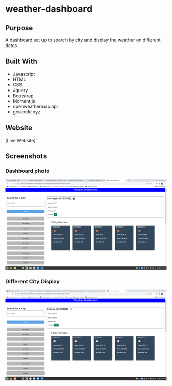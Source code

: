# weather-dashboard

## Purpose
A dashboard set up to search by city and display the weather on different dates

## Built With
* Javascript
* HTML
* CSS
* Jquery
* Bootstrap
* Moment.js
* openweathermap.api
* geocode.xyz

## Website
[Live Website]
## Screenshots

### Dashboard photo
![Dash photo](./assets/images/Weather%20Dash.png)

### Different City Display
![Different City](./assets/images/Dashboard%20diff%20city.png)